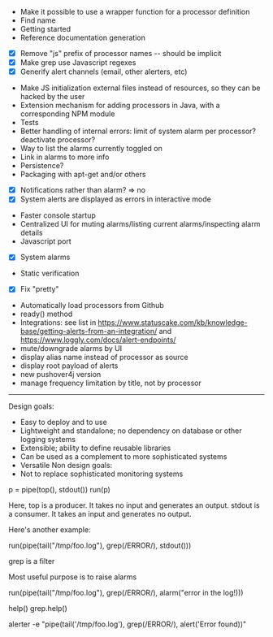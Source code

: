 * Make it possible to use a wrapper function for a processor definition
* Find name
* Getting started
* Reference documentation generation
* [x] Remove "js" prefix of processor names -- should be implicit
* [x] Make grep use Javascript regexes
* [x] Generify alert channels (email, other alerters, etc)
* Make JS initialization external files instead of resources, so they can be hacked by the user
* Extension mechanism for adding processors in Java, with a corresponding NPM module
* Tests
* Better handling of internal errors: limit of system alarm per processor? deactivate processor?
* Way to list the alarms currently toggled on
* Link in alarms to more info
* Persistence?
* Packaging with apt-get and/or others
* [x] Notifications rather than alarm? => no
* [x] System alerts are displayed as errors in interactive mode
* Faster console startup
* Centralized UI for muting alarms/listing current alarms/inspecting alarm details
* Javascript port
* [x] System alarms
* Static verification
* [x] Fix "pretty"
* Automatically load processors from Github
* ready() method
* Integrations: see list in https://www.statuscake.com/kb/knowledge-base/getting-alerts-from-an-integration/ and https://www.loggly.com/docs/alert-endpoints/
* mute/downgrade alarms by UI
* display alias name instead of processor as source
* display root payload of alerts
* new pushover4j version
* manage frequency limitation by title, not by processor

------

Design goals:
* Easy to deploy and to use
* Lightweight and standalone; no dependency on database or other logging systems
* Extensible; ability to define reusable libraries
* Can be used as a complement to more sophisticated systems
* Versatile
Non design goals:
* Not to replace sophisticated monitoring systems

p = pipe(top(), stdout())
run(p)

Here,
top is a producer. It takes no input and generates an output.
stdout is a consumer. It takes an input and generates no output.

Here's another example:

run(pipe(tail("/tmp/foo.log"), grep(/ERROR/), stdout()))

grep is a filter

Most useful purpose is to raise alarms

run(pipe(tail("/tmp/foo.log"), grep(/ERROR/), alarm("error in the log!)))

help()
grep.help()

alerter -e "pipe(tail('/tmp/foo.log'), grep(/ERROR/), alert('Error found))"
